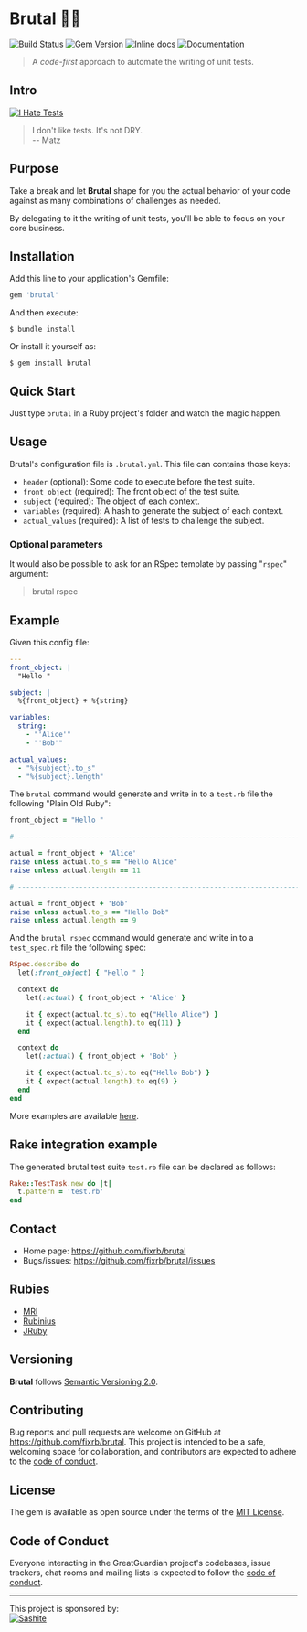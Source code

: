 # Brutal 💎🔨

[![Build Status](https://api.travis-ci.org/fixrb/brutal.svg?branch=master)][travis]
[![Gem Version](https://badge.fury.io/rb/brutal.svg)][gem]
[![Inline docs](https://inch-ci.org/github/fixrb/brutal.svg?branch=master)][inchpages]
[![Documentation](http://img.shields.io/:yard-docs-38c800.svg)][rubydoc]

> A _code-first_ approach to automate the writing of unit tests.

## Intro

[![I Hate Tests](https://github.com/fixrb/brutal/raw/master/img/rubyhack-2019-ruby3-what-s-missing-by-yukihiro-matsumoto.png)](https://www.youtube.com/watch?v=cmOt9HhszCI&start=1732&end=1736 "I don't like tests. It's not DRY.")

> I don't like tests. It's not DRY.<br/>
> -- Matz

## Purpose

Take a break and let __Brutal__ shape for you the actual behavior of your code against as many combinations of challenges as needed.

By delegating to it the writing of unit tests, you'll be able to focus on your core business.

## Installation

Add this line to your application's Gemfile:

```ruby
gem 'brutal'
```

And then execute:

    $ bundle install

Or install it yourself as:

    $ gem install brutal

## Quick Start

Just type `brutal` in a Ruby project's folder and watch the magic happen.

## Usage

Brutal's configuration file is `.brutal.yml`.
This file can contains those keys:

* `header` (optional): Some code to execute before the test suite.
* `front_object` (required): The front object of the test suite.
* `subject` (required): The object of each context.
* `variables` (required): A hash to generate the subject of each context.
* `actual_values` (required): A list of tests to challenge the subject.

### Optional parameters

It would also be possible to ask for an RSpec template by passing "`rspec`" argument:

> brutal rspec

## Example

Given this config file:

```yaml
---
front_object: |
  "Hello "

subject: |
  %{front_object} + %{string}

variables:
  string:
    - "'Alice'"
    - "'Bob'"

actual_values:
  - "%{subject}.to_s"
  - "%{subject}.length"
```

The `brutal` command would generate and write in to a `test.rb` file the following "Plain Old Ruby":

```ruby
front_object = "Hello "

# ------------------------------------------------------------------------------

actual = front_object + 'Alice'
raise unless actual.to_s == "Hello Alice"
raise unless actual.length == 11

# ------------------------------------------------------------------------------

actual = front_object + 'Bob'
raise unless actual.to_s == "Hello Bob"
raise unless actual.length == 9
```

And the `brutal rspec` command would generate and write in to a `test_spec.rb` file the following spec:

```ruby
RSpec.describe do
  let(:front_object) { "Hello " }

  context do
    let(:actual) { front_object + 'Alice' }

    it { expect(actual.to_s).to eq("Hello Alice") }
    it { expect(actual.length).to eq(11) }
  end

  context do
    let(:actual) { front_object + 'Bob' }

    it { expect(actual.to_s).to eq("Hello Bob") }
    it { expect(actual.length).to eq(9) }
  end
end
```

More examples are available [here](examples/).

## Rake integration example

The generated brutal test suite `test.rb` file can be declared as follows:

```ruby
Rake::TestTask.new do |t|
  t.pattern = 'test.rb'
end
```

## Contact

* Home page: https://github.com/fixrb/brutal
* Bugs/issues: https://github.com/fixrb/brutal/issues

## Rubies

* [MRI](https://www.ruby-lang.org/)
* [Rubinius](https://rubinius.com/)
* [JRuby](https://www.jruby.org/)

## Versioning

__Brutal__ follows [Semantic Versioning 2.0](https://semver.org/).

## Contributing

Bug reports and pull requests are welcome on GitHub at https://github.com/fixrb/brutal. This project is intended to be a safe, welcoming space for collaboration, and contributors are expected to adhere to the [code of conduct](https://github.com/fixrb/brutal/blob/master/CODE_OF_CONDUCT.md).

## License

The gem is available as open source under the terms of the [MIT License](https://opensource.org/licenses/MIT).

## Code of Conduct

Everyone interacting in the GreatGuardian project's codebases, issue trackers, chat rooms and mailing lists is expected to follow the [code of conduct](https://github.com/fixrb/brutal/blob/master/CODE_OF_CONDUCT.md).

[gem]: https://rubygems.org/gems/brutal
[travis]: https://travis-ci.org/fixrb/brutal
[inchpages]: https://inch-ci.org/github/fixrb/brutal
[rubydoc]: https://rubydoc.info/gems/brutal/frames

***

<p>
  This project is sponsored by:<br />
  <a href="https://sashite.com/"><img
    src="https://github.com/fixrb/brutal/raw/master/img/sashite.png"
    alt="Sashite" /></a>
</p>
